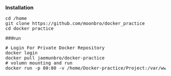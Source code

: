 ### Installation
<pre>
cd /home
git clone https://github.com/moonbro/docker_practice
cd docker_practice
</pre>
###run
<pre>
# Login For Private Docker Repository
docker login 
docker pull jaemunbro/docker-practice
# volumn mounting and run
docker run -p 80:80 -v /home/Docker-practice/Project:/var/www/html jaemunbro/docker-practice
</pre>
